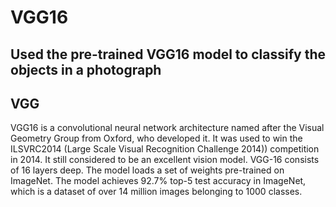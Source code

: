 # VGG16
## Used the pre-trained VGG16 model to classify the objects in a photograph
## VGG
VGG16 is a convolutional neural network architecture named after the Visual Geometry Group from Oxford, who developed it. It was used to win the ILSVRC2014 (Large Scale Visual Recognition Challenge 2014)) competition in 2014. It still considered to be an excellent vision model.
VGG-16 consists of 16 layers deep. The model loads a set of weights pre-trained on ImageNet. The model achieves 92.7% top-5 test accuracy in ImageNet, which is a dataset of over 14 million images belonging to 1000 classes.
